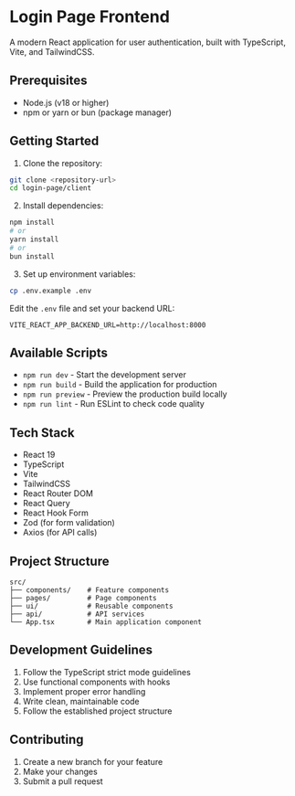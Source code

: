 # Login Page Frontend

A modern React application for user authentication, built with TypeScript, Vite, and TailwindCSS.

## Prerequisites

- Node.js (v18 or higher)
- npm or yarn or bun (package manager)

## Getting Started

1. Clone the repository:

```bash
git clone <repository-url>
cd login-page/client
```

2. Install dependencies:

```bash
npm install
# or
yarn install
# or
bun install
```

3. Set up environment variables:

```bash
cp .env.example .env
```

Edit the `.env` file and set your backend URL:

```
VITE_REACT_APP_BACKEND_URL=http://localhost:8000
```

## Available Scripts

- `npm run dev` - Start the development server
- `npm run build` - Build the application for production
- `npm run preview` - Preview the production build locally
- `npm run lint` - Run ESLint to check code quality

## Tech Stack

- React 19
- TypeScript
- Vite
- TailwindCSS
- React Router DOM
- React Query
- React Hook Form
- Zod (for form validation)
- Axios (for API calls)

## Project Structure

```
src/
├── components/    # Feature components
├── pages/         # Page components
├── ui/            # Reusable components
├── api/           # API services
└── App.tsx        # Main application component
```

## Development Guidelines

1. Follow the TypeScript strict mode guidelines
2. Use functional components with hooks
3. Implement proper error handling
4. Write clean, maintainable code
5. Follow the established project structure

## Contributing

1. Create a new branch for your feature
2. Make your changes
3. Submit a pull request
